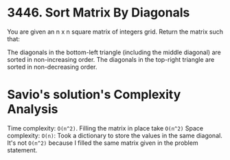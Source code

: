 # 3446. Sort Matrix By Diagonals

You are given an n x n square matrix of integers grid. Return the matrix such that:

The diagonals in the bottom-left triangle (including the middle diagonal) are sorted in non-increasing order.
The diagonals in the top-right triangle are sorted in non-decreasing order.

# Savio's solution's Complexity Analysis

Time complexity: `O(n^2)`. Filling the matrix in place take `O(n^2)`
Space complexity: `O(n)`: Took a dictionary to store the values in the same diagonal. It's not `O(n^2)` because I filled the same matrix given in the problem statement.
